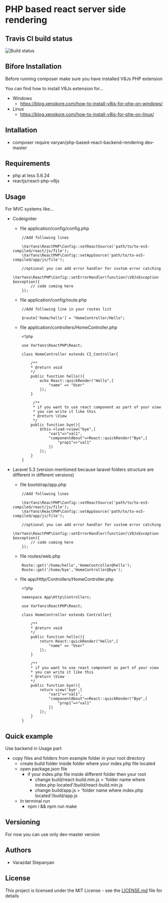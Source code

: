 # PHP based react server side rendering


## Travis CI build status
![Build status](https://travis-ci.org/varyandeveloper/php-based-react-backend-rendering.svg?branch=master)

## Bifore Installation

Before running composer make sure you have installed V8Js PHP extension

You can find how to install V8Js extension for...

* Windows
    * https://blog.xenokore.com/how-to-install-v8js-for-php-on-windows/
* Linux
    * https://blog.xenokore.com/how-to-install-v8js-for-php-on-linux/
    
## Intallation

* composer require varyan/php-based-react-backend-rendering dev-master
    
## Requirements

* php at less 5.6.24
* reactjs/react-php-v8js

## Usage

For MVC systems like...

* Codeigniter

    * file application/config/config.php
    
    ```
        //Add following lines
        
        \VarYans\ReactPHP\Config::setReactSource('path/to/to-es5-compiled/react/js/file');
        \VarYans\ReactPHP\Config::setAppSource('path/to/to-es5-compiled/app/js/file');
        
        //optional you can add error handler for custom error catching
        \VarYans\ReactPHP\Config::setErrorHandler(function(\V8JsException $exception){
            // code coming here
        });
    ```
    
    * file application/config/route.php
    
    ```
        //Add following line in your routes list
        
        $route['home/hello'] = "HomeController/Hello";
    
    ```
    
    * file application/controllers/HomeController.php
    
    ```
        <?php
        
        use VarYans\ReactPHP\React;
    
        class HomeController extends CI_Controller{
        
            /**
            * @return void
            */
            public function hello(){
                echo React::quickRender("Hello",[
                    "name" => "User"
                ]);
            }
            
             /**
             * if you want to use react component as part of your view 
             * you can write it like this
             * @return \View
             */           
            public function bye(){
                $this->load->view("bye",[
                    "var1"=>"val1",
                    "componentAbout"=>React::quickRender("Bye",[
                        "prop1"=>"val1"
                    ])                    
                ]);
            }
        }
    ```

* Laravel 5.3 (version mentioned because laravel folders structure are different in different versions) 

    * file bootstrap/app.php
    
    ```
        //Add following lines
        
        \VarYans\ReactPHP\Config::setReactSource('path/to/to-es5-compiled/react/js/file');
        \VarYans\ReactPHP\Config::setAppSource('path/to/to-es5-compiled/app/js/file');
        
        //optional you can add error handler for custom error catching
        \VarYans\ReactPHP\Config::setErrorHandler(function(\V8JsException $exception){
            // code coming here
        });
    ```
    
    * file routes/web.php
    
    ```
        Route::get('/home/hello','HomeController@hello');
        Route::get('/home/bye','HomeController@bye');
    ```
    
    * file app/Http/Controllers/HomeController.php

    ```
        <?php
        
        namespace App\Http\Controllers;
        
        use VarYans\ReactPHP\React;
    
        class HomeController extends Controller{
        
            /**
            * @return void
            */
            public function hello(){
                return React::quickRender("Hello",[
                    "name" => "User"
                ]);
            }
            
            /**
            * if you want to use react component as part of your view 
            * you can write it like this
            * @return \View
            */
            public function bye(){
                return view('bye',[
                    "var1"=>"val1",
                    "componentAbout"=>React::quickRender("Bye",[
                        "prop1"=>"val1"
                    ])
                ]);
            } 
        }        
    ```
    
## Quick example

Use backend in Usage part

* copy files and folders from example folder in your root directory
    * create build folder inside folder where your index.php file located 
    * open package.json file 
        * if your index.php file inside different folder then your root 
            * change build/react-build.min.js > 'folder name where index.php located'/build/react-build.min.js  
            * change build/app.js > 'folder name where index.php located'/build/app.js
    * In terminal run
        * npm i && npm run make

## Versioning

For now you can use only dev-master version

## Authors

* Varazdat Stepanyan

## License

This project is licensed under the MIT License - see the [LICENSE.md](LICENSE.md) file for details